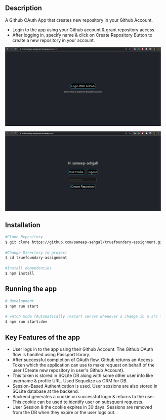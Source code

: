 ## Description

A Github OAuth App that creates new repository in your Github Account.

- Login to the app using your Github account & grant repository access.
- After logging in, specify name & click on Create Repository Button to create a new repository in your account.

![Screenshot](./screenshots/loginpage.PNG)

![Screenshot](./screenshots/homepage.PNG)

## Installation

```bash
#Clone Repository
$ git clone https://github.com/sameep-sehgal/truefoundary-assignment.git

#Change Directory to project
$ cd truefoundary-assignment

#Install dependencies
$ npm install
```

## Running the app

```bash
# development
$ npm run start

# watch mode {Automatically restart server whenever a change in a src file is saved}
$ npm run start:dev
```

## Key Features of the app
- User logs in to the app using their Github Account. The Github OAuth flow is handled using Passport library.
- After successful completion of OAuth flow, Github returns an Access Token which the application can use to make request on behalf of the user {Create new repository in user's Github Account}.
- This token is stored in SQLite DB along with some other user info like username & profile URL. Used Sequelize as ORM for DB.
- Session-Based Authentication is used. User sessions are also stored in SQLite database at the backend.
- Backend generates a cookie on successful login & returns to the user. This cookie can be used to identify user on subsquent requests.
- User Session & the cookie expires in 30 days. Sessions are removed from the DB when they expire or the user logs out.